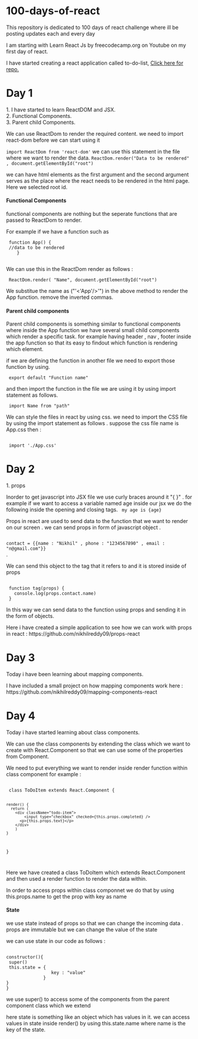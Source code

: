 # 100-days-of-react
This repository is dedicated to 100 days of react challenge where ill be posting updates each and every day

I am starting with Learn React Js by freecodecamp.org on Youtube on my first day of react.

<p>I have started creating a react application called to-do-list, <a href="https://github.com/nikhilreddy09/to-do-list">Click here for repo.</a> </p>


<h1>Day 1</h1>
1. I have started to learn ReactDOM and JSX.<br>
2. Functional Components.<br>
3. Parent child Components.<br>

<p>We can use ReactDom to render the required content. we need to import react-dom before we can start using it </p>
<code>import ReactDom from 'react-dom'</code>
we can use this statement in the file where we want to render the data.
<code>ReactDom.render("Data to be rendered" , document.getElementById("root")</code>

<p>we can have html elements as the first argument and the second argument serves as the place where the react needs to be rendered in the html page. Here we selected root id.</p>

<h4>Functional Components</h4>
<p> functional components are nothing but the seperate functions that are passed to ReactDom to render.</p>
<p>For example if we have a function such as </p>
<code> function App() {
 //data to be rendered
    }
  </code>
  <p>We can use this in the ReactDom render as follows :</p>
  <code> ReactDom.render( "Name", document.getElementById("root")</code>
  <p>We substitue the name as ("'<'App'/>'") in the above method to render the App function. remove the inverted commas.</p>
  
  <h4>Parent child components</h4>
  <p>Parent child components is something similar to functional components where inside the App function we have several small child components which render a specific task. for example having header , nav , footer inside the app function so that its easy to findout which function is rendering which element.</p>
  
  <p>if we are defining the function in another file we need to export those function by using.</p>
  <code> export default "Function name"</code>
  <p>and then import the function in the file we are using it by using import statement as follows.</p>
  <code> import Name from "path"</code>
  
  <p>We can style the files in react by using css. we need to import the CSS file by using the import statement as follows . suppose the css file name is App.css then :</p>
  <code>
 import './App.css'
</code>

<h1>Day 2</h1>
1. props <br>
<p>Inorder to get javascript into JSX file we use curly braces around it "{ }" . for example if we want to access a variable named age inside our jsx we do the following inside the opening and closing tags.
 <code> <Tagopen>my age is {age} </tagclose></code>
 <p>Props in react are used to send data to the function that we want to render on our screen . we can send props in form of javascript object . </p>
 <code>  
contact = {{name : "Nikhil" , phone : "1234567890" , email : "n@gmail.com"}} 
</code> . 
<p>We can send this object to the tag that it refers to and it is stored inside of props</p>
<code>
 function tag(props) {
   console.log(props.contact.name)
 }
</code>
<p>In this way we can send data to the function using props and sending it in the form of objects.</p>
<p>Here i have created a simple application to see how we can work with props in react : https://github.com/nikhilreddy09/props-react</p>
<h1>Day 3</h1>
<p>Today i have been learning about mapping components. </p>
<p>I have included a small project on how mapping components work here : https://github.com/nikhilreddy09/mapping-components-react</p>
<h1>Day 4</h1>
<p>Today i have started learning about class components.</p>
<p> We can use the class components by extending the class which we want to create with React.Component so that we can use some of the properties from Component.</p>
<p>We need to put everything we want to render inside render function within class component for example :</p>
<code>
 class ToDoItem extends React.Component {
     
    render() {
      return (
        <div className="todo-item">
            <input type="checkbox" checked={this.props.completed} />
          <p>{this.props.text}</p>
        </div>
        )
    }
}

</code>

<p>Here we have created a class ToDoItem which extends React.Component and then used a render function to render the data within.</p>
<p>In order to access props within class componnet we do that by using this.props.name to get the prop with key as name</p>

<h4>State</h4>
<p> we use state instead of props so that we can change the incoming data . props are immutable but we can change the value of the state</p>
<p> we can use state in our code as follows :</p>
<code>
constructor(){
 super()
 this.state = {
                 key : "value" 
              }
}
}
</code>
<p>we use super() to access some of the components from the parent component class which we extend</p>
<p>here state is something like an object which has values in it. we can access values in state inside render() by using this.state.name where name is the key of the state. </p>
